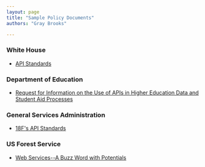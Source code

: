 ```yaml
---
layout: page
title: "Sample Policy Documents"
authors: "Gray Brooks"

---
```


### White House
* [API Standards](https://github.com/WhiteHouse/api-standards)

### Department of Education
* [Request for Information on the Use of APIs in Higher Education Data and Student Aid Processes](https://www.federalregister.gov/articles/2014/04/16/2014-08649/request-for-information-on-the-use-of-apis-in-higher-education-data-and-student-aid-processes)

### General Services Administration 
* [18F's API Standards](https://github.com/18F/api-standards)

### US Forest Service
* [Web Services--A Buzz Word with Potentials](http://www.treesearch.fs.fed.us/pubs/26572)

